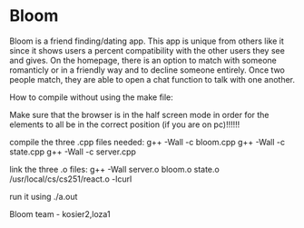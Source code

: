 # Bloom

Bloom is a friend finding/dating app. This app is unique from others like it since it shows users a percent compatibility with the other users they see and gives. On the homepage, there is an option to match with someone romanticly or in a friendly way and to decline someone entirely. Once two people match, they are able to open a chat function to talk with one another.

How to compile without using the make file:

Make sure that the browser is in the half screen mode in order for the elements to all be in the correct position (if you are on pc)!!!!!!

compile the three .cpp files needed:
	g++ -Wall -c bloom.cpp
    g++ -Wall -c state.cpp
    g++ -Wall -c server.cpp

link the three .o files:
	g++ -Wall server.o bloom.o state.o /usr/local/cs/cs251/react.o -lcurl

run it using ./a.out


Bloom team - kosier2,loza1
